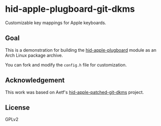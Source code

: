 hid-apple-plugboard-git-dkms
============================

Customizable key mappings for Apple keyboards.

Goal
----

This is a demonstration for building the
[hid-apple-plugboard](https://github.com/gavinkflam/hid-apple-plugboard)
module as an Arch Linux package archive.

You can fork and modify the `config.h` file for customization.

Acknowledgement
---------------

This work was based on Aetf's
[hid-apple-patched-git-dkms](https://aur.archlinux.org/packages/hid-apple-patched-git-dkms/)
project.

License
-------

GPLv2
